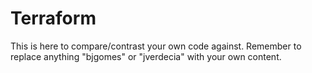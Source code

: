 #   Terraform
This is here to compare/contrast your own code against. Remember to replace anything "bjgomes" or "jverdecia" with your own content.